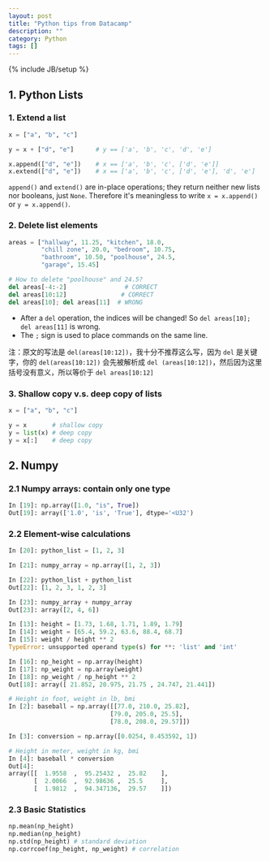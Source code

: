 ```yaml
---
layout: post
title: "Python tips from Datacamp"
description: ""
category: Python
tags: []
---
```

{% include JB/setup %}

## 1. Python Lists

### 1. Extend a list

```python
x = ["a", "b", "c"]

y = x + ["d", "e"]      # y == ['a', 'b', 'c', 'd', 'e']

x.append(["d", "e"])    # x == ['a', 'b', 'c', ['d', 'e']]
x.extend(["d", "e"])    # x == ['a', 'b', 'c', ['d', 'e'], 'd', 'e']
```

`append()` and `extend()` are in-place operations; they return neither new lists nor booleans, just `None`. Therefore it's meaningless to write `x = x.append()` or `y = x.append()`.

### 2. Delete list elements

```python
areas = ["hallway", 11.25, "kitchen", 18.0,
         "chill zone", 20.0, "bedroom", 10.75,
         "bathroom", 10.50, "poolhouse", 24.5,
         "garage", 15.45]

# How to delete "poolhouse" and 24.5?
del areas[-4:-2]                # CORRECT
del areas[10:12]               # CORRECT
del areas[10]; del areas[11]  # WRONG
```

- After a `del` operation, the indices will be changed! So `del areas[10]; del areas[11]` is wrong.
- The `;` sign is used to place commands on the same line.

注：原文的写法是 `del(areas[10:12])`，我十分不推荐这么写，因为 `del` 是关键字，你的 `del(areas[10:12])` 会先被解析成 `del (areas[10:12])`，然后因为这里括号没有意义，所以等价于 `del areas[10:12]` 

### 3. Shallow copy v.s. deep copy of lists

```python
x = ["a", "b", "c"]

y = x       # shallow copy
y = list(x) # deep copy
y = x[:]    # deep copy
```

## 2. Numpy

### 2.1 Numpy arrays: contain only one type

```python
In [19]: np.array([1.0, "is", True])
Out[19]: array(['1.0', 'is', 'True'], dtype='<U32') 
```

### 2.2 Element-wise calculations

```python
In [20]: python_list = [1, 2, 3]

In [21]: numpy_array = np.array([1, 2, 3])

In [22]: python_list + python_list
Out[22]: [1, 2, 3, 1, 2, 3]

In [23]: numpy_array + numpy_array
Out[23]: array([2, 4, 6])

In [13]: height = [1.73, 1.68, 1.71, 1.89, 1.79]
In [14]: weight = [65.4, 59.2, 63.6, 88.4, 68.7]
In [15]: weight / height ** 2
TypeError: unsupported operand type(s) for **: 'list' and 'int' 

In [16]: np_height = np.array(height)
In [17]: np_weight = np.array(weight)
In [18]: np_weight / np_height ** 2
Out[18]: array([ 21.852, 20.975, 21.75 , 24.747, 21.441])
```

```python
# Height in foot, weight in lb, bmi
In [2]: baseball = np.array([[77.0, 210.0, 25.82], 
							[79.0, 205.0, 25.5], 
							[78.0, 208.0, 29.57]])

In [3]: conversion = np.array([0.0254, 0.453592, 1])

# Height in meter, weight in kg, bmi
In [4]: baseball * conversion
Out[4]: 
array([[  1.9558  ,  95.25432 ,  25.82    ],
       [  2.0066  ,  92.98636 ,  25.5     ],
       [  1.9812  ,  94.347136,  29.57    ]])
```

### 2.3 Basic Statistics

```python
np.mean(np_height)
np.median(np_height)
np.std(np_height) # standard deviation
np.corrcoef(np_height, np_weight) # correlation
```